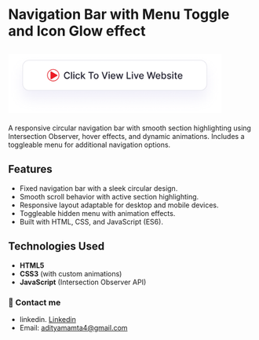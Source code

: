 # Navigation Bar with Menu Toggle and Icon Glow effect

## <a href="https://adityamamta.github.io/navigation-bar/"><img src="img/readme-btn.png" alt="Click to view live website" height="120"></a>


A responsive circular navigation bar with smooth section highlighting using Intersection Observer, hover effects, and dynamic animations. Includes a toggleable menu for additional navigation options.

## Features
- Fixed navigation bar with a sleek circular design.
- Smooth scroll behavior with active section highlighting.
- Responsive layout adaptable for desktop and mobile devices.
- Toggleable hidden menu with animation effects.
- Built with HTML, CSS, and JavaScript (ES6).

## Technologies Used
- **HTML5**
- **CSS3** (with custom animations)
- **JavaScript** (Intersection Observer API)


### 💼 Contact me 
- linkedin. [Linkedin](https://www.linkedin.com/in/adityamamta/)
- Email: adityamamta4@gmail.com

<!-- ![preview img](img/card-hover-effect-mockup.png) -->
